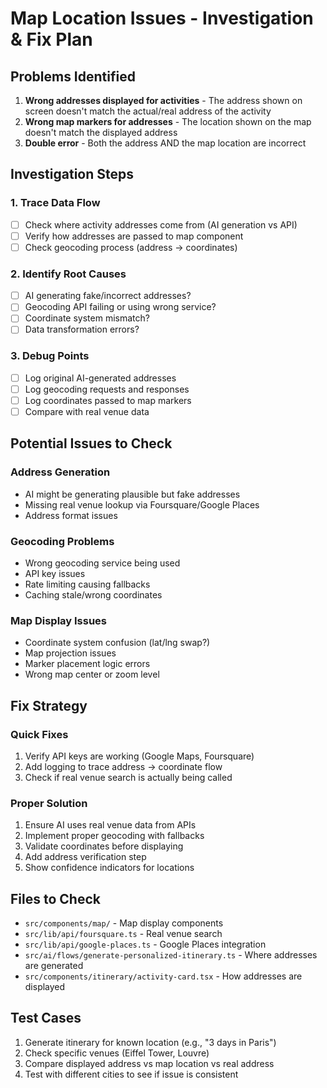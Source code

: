 # Map Location Issues - Investigation & Fix Plan

## Problems Identified
1. **Wrong addresses displayed for activities** - The address shown on screen doesn't match the actual/real address of the activity
2. **Wrong map markers for addresses** - The location shown on the map doesn't match the displayed address
3. **Double error** - Both the address AND the map location are incorrect

## Investigation Steps

### 1. Trace Data Flow
- [ ] Check where activity addresses come from (AI generation vs API)
- [ ] Verify how addresses are passed to map component
- [ ] Check geocoding process (address → coordinates)

### 2. Identify Root Causes
- [ ] AI generating fake/incorrect addresses?
- [ ] Geocoding API failing or using wrong service?
- [ ] Coordinate system mismatch?
- [ ] Data transformation errors?

### 3. Debug Points
- [ ] Log original AI-generated addresses
- [ ] Log geocoding requests and responses
- [ ] Log coordinates passed to map markers
- [ ] Compare with real venue data

## Potential Issues to Check

### Address Generation
- AI might be generating plausible but fake addresses
- Missing real venue lookup via Foursquare/Google Places
- Address format issues

### Geocoding Problems
- Wrong geocoding service being used
- API key issues
- Rate limiting causing fallbacks
- Caching stale/wrong coordinates

### Map Display Issues
- Coordinate system confusion (lat/lng swap?)
- Map projection issues
- Marker placement logic errors
- Wrong map center or zoom level

## Fix Strategy

### Quick Fixes
1. Verify API keys are working (Google Maps, Foursquare)
2. Add logging to trace address → coordinate flow
3. Check if real venue search is actually being called

### Proper Solution
1. Ensure AI uses real venue data from APIs
2. Implement proper geocoding with fallbacks
3. Validate coordinates before displaying
4. Add address verification step
5. Show confidence indicators for locations

## Files to Check
- `src/components/map/` - Map display components
- `src/lib/api/foursquare.ts` - Real venue search
- `src/lib/api/google-places.ts` - Google Places integration
- `src/ai/flows/generate-personalized-itinerary.ts` - Where addresses are generated
- `src/components/itinerary/activity-card.tsx` - How addresses are displayed

## Test Cases
1. Generate itinerary for known location (e.g., "3 days in Paris")
2. Check specific venues (Eiffel Tower, Louvre)
3. Compare displayed address vs map location vs real address
4. Test with different cities to see if issue is consistent